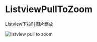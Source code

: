 # ListviewPullToZoom

Listview下拉时图片缩放

![listview pull to zoom](http://7xjvhq.com1.z0.glb.clouddn.com/pulltozoom.gif)
